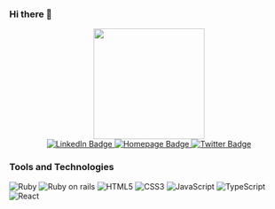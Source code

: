 ### Hi there 👋

<div align="center">
  <div id="header">
    <img src="https://i.giphy.com/media/2QpnSwLwr9fkDtiN4m/giphy.webp" width="200"/>
  </div>
  
  <div id="badges">
    <a href="https://www.linkedin.com/in/zarinn3pal/">
      <img src="https://img.shields.io/badge/LinkedIn-blue?style=for-the-badge&logo=linkedin&logoColor=white" alt="LinkedIn Badge"/>
    </a>
    <a href="https://nepalniraj.com.np/">
      <img src="https://img.shields.io/badge/Homepage-grey?style=for-the-badge&logo=googlechrome&logoColor=white" alt="Homepage Badge"/>
    </a>
    <a href="https://twitter.com/zarinn3pal">
      <img src="https://img.shields.io/badge/Twitter-blue?style=for-the-badge&logo=twitter&logoColor=white" alt="Twitter Badge"/>
    </a>
  </div>
</div>

### Tools and Technologies
![Ruby](https://img.shields.io/badge/-Ruby-%23CC342D?style=flat-square&logo=ruby)
![Ruby on rails](https://img.shields.io/badge/-Ruby+on+rails-%23CC0000?style=flat-square&logo=rubyonrails)
![HTML5](https://img.shields.io/badge/-HTML5-%23E44D27?style=flat-square&logo=html5&logoColor=ffffff)
![CSS3](https://img.shields.io/badge/-CSS3-%231572B6?style=flat-square&logo=css3)
![JavaScript](https://img.shields.io/badge/-JavaScript-%23F7DF1C?style=flat-square&logo=javascript&logoColor=000000&labelColor=%23F7DF1C&color=%23FFCE5A)
![TypeScript](https://img.shields.io/badge/-TypeScript-007ACC?style=flat-square&logo=typescript&logoColor=white)
![React](https://img.shields.io/badge/-React-%23282C34?style=flat-square&logo=react)





